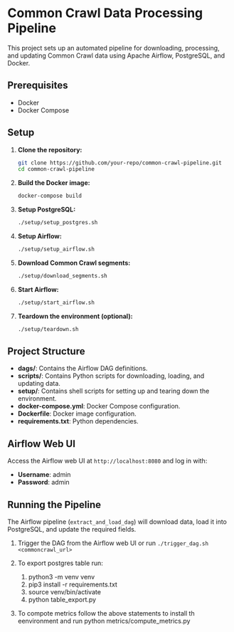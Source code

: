 # Common Crawl Data Processing Pipeline

This project sets up an automated pipeline for downloading, processing, and updating Common Crawl data using Apache Airflow, PostgreSQL, and Docker.

## Prerequisites

- Docker
- Docker Compose

## Setup

1. **Clone the repository:**

    ```sh
    git clone https://github.com/your-repo/common-crawl-pipeline.git
    cd common-crawl-pipeline
    ```

2. **Build the Docker image:**

    ```sh
    docker-compose build
    ```

3. **Setup PostgreSQL:**

    ```sh
    ./setup/setup_postgres.sh
    ```

4. **Setup Airflow:**

    ```sh
    ./setup/setup_airflow.sh
    ```

5. **Download Common Crawl segments:**

    ```sh
    ./setup/download_segments.sh
    ```

6. **Start Airflow:**

    ```sh
    ./setup/start_airflow.sh
    ```

7. **Teardown the environment (optional):**

    ```sh
    ./setup/teardown.sh
    ```

## Project Structure

- **dags/**: Contains the Airflow DAG definitions.
- **scripts/**: Contains Python scripts for downloading, loading, and updating data.
- **setup/**: Contains shell scripts for setting up and tearing down the environment.
- **docker-compose.yml**: Docker Compose configuration.
- **Dockerfile**: Docker image configuration.
- **requirements.txt**: Python dependencies.

## Airflow Web UI

Access the Airflow web UI at `http://localhost:8080` and log in with:

- **Username**: admin
- **Password**: admin

## Running the Pipeline

The Airflow pipeline (`extract_and_load_dag`) will download data, load it into PostgreSQL, and update the required fields.

1. Trigger the DAG from the Airflow web UI or run `./trigger_dag.sh <commoncrawl_url>`
2. To export postgres table run:
    1. python3 -m venv venv
    2. pip3 install -r requirements.txt
    3. source venv/bin/activate
    4. python table_export.py
  
3. To compote metrics follow the above statements to install th eenvironment and run python metrics/compute_metrics.py




